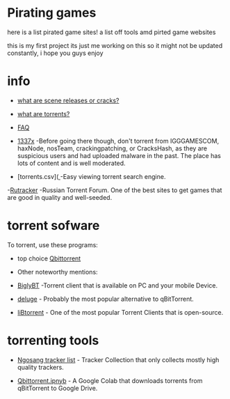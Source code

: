 # Pirating games 
here is a list pirated game sites! 
a list off tools amd pirted game websites

this is my first project its just me working on this so it might not be updated constantly, i hope you guys enjoy

# info
- [what are scene releases or cracks?](https://www.reddit.com/r/CrackWatch/comments/92uz49/the_warez_scene_how_it_works/)

- [what are torrents?](https://en.wikipedia.org/wiki/BitTorrent)

- [FAQ](https://en.wikipedia.org/wiki/BitTorren)


- [1337x](https://1337x.to/) -Before going there though, don't torrent from IGGGAMESCOM, haxNode, nosTeam, crackingpatching, or CracksHash, as they are suspicious users and had uploaded malware in the past. The place has lots of content and is well moderated.



- [torrents.csv]([
](https://torrents-csv.ml/) -Easy viewing torrent search engine.


-[Rutracker](rutracker.org) -Russian Torrent Forum. One of the best sites to get games that are good in quality and well-seeded.


# torrent sofware

To torrent, use these programs:
- top choice [Qbittorrent](www.qbittorrent.org)

- Other noteworthy mentions:

- [BiglyBT](https://www.biglybt.com/) -Torrent client that is available on PC and your mobile Device.

- [deluge](deluge-torrent.org) - Probably the most popular alternative to qBitTorrent.

- [liBtorrent](www.libtorrent.org) - One of the most popular Torrent Clients that is open-source.

# torrenting tools 

- [Ngosang tracker list](https://github.com/ngosang/trackerslist) - Tracker Collection that only collects mostly high quality trackers.

- [Qbittorrent.ipnyb](https://colab.research.google.com/github/Xavy-13/qbittorrent/blob/main/qBittorrent.ipynb) - A Google Colab that downloads torrents from qBitTorrent to Google Drive.
